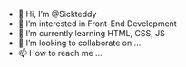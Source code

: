 - 👋 Hi, I’m @Sickteddy
- 👀 I’m interested in Front-End Development
- 🌱 I’m currently learning HTML, CSS, JS
- 💞️ I’m looking to collaborate on ...
- 📫 How to reach me ...

<!---
Sickteddy/Sickteddy is a ✨ special ✨ repository because its `README.md` (this file) appears on your GitHub profile.
You can click the Preview link to take a look at your changes.
--->
